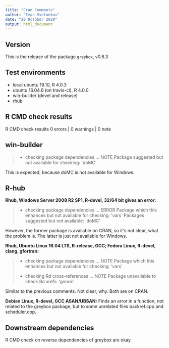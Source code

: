 ```yaml
---
title: "Cran Comments"
author: "Ivan Svetunkov"
date: "20 October 2020"
output: html_document
---
```


## Version
This is the release of the package ``greybox``, v0.6.3

## Test environments
* local ubuntu 19.10, R 4.0.3
* ubuntu 16.04.6 (on travis-ci), R 4.0.0
* win-builder (devel and release)
* rhub

## R CMD check results
R CMD check results
0 errors | 0 warnings | 0 note

## win-builder
>* checking package dependencies ... NOTE
>Package suggested but not available for checking: 'doMC'

This is expected, because doMC is not available for Windows.

## R-hub
**Rhub, Windows Server 2008 R2 SP1, R-devel, 32/64 bit gives an error:**
>* checking package dependencies ... ERROR
>Package which this enhances but not available for checking: 'vars'
>Packages suggested but not available: 'doMC'

However, the former package is available on CRAN, so it's not clear, what the problem is. The latter is just not available for Windows.

**Rhub, Ubuntu Linux 16.04 LTS, R-release, GCC; Fedora Linux, R-devel, clang, gfortran:**
>* checking package dependencies ... NOTE
>Package which this enhances but not available for checking: ‘vars’
>
>* checking Rd cross-references ... NOTE
>Package unavailable to check Rd xrefs: ‘gnorm’

Similar to the previous comments. Not clear, why. Both are on CRAN.

**Debian Linux, R-devel, GCC ASAN/UBSAN:**
Finds an error in a function, not related to the greybox package, but to some unrelated files backref.cpp and scheduler.cpp.

## Downstream dependencies
R CMD check on reverse dependencies of greybox are okay.
